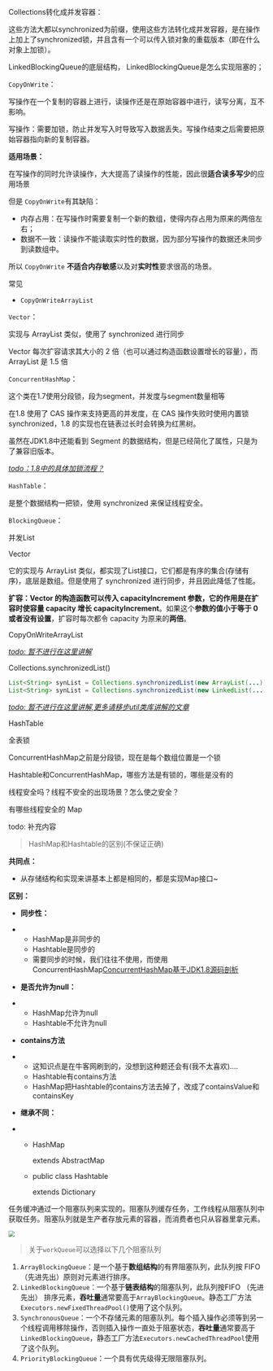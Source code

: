 Collections转化成并发容器：

这些方法大都以synchronized为前缀，使用这些方法转化成并发容器，是在操作上加上了synchronized锁，并且含有一个可以传入锁对象的重载版本（即在什么对象上加锁）。

LinkedBlockingQueue的底层结构， LinkedBlockingQueue是怎么实现阻塞的；

`CopyOnWrite`：

写操作在一个复制的容器上进行，读操作还是在原始容器中进行，读写分离，互不影响。

写操作：需要加锁，防止并发写入时导致写入数据丢失。写操作结束之后需要把原始容器指向新的复制容器。

**适用场景：**

在写操作的同时允许读操作，大大提高了读操作的性能，因此很**适合读多写少**的应用场景

但是 `CopyOnWrite`有其缺陷：

- 内存占用：在写操作时需要复制一个新的数组，使得内存占用为原来的两倍左右；
- 数据不一致：读操作不能读取实时性的数据，因为部分写操作的数据还未同步到读数组中。

所以 `CopyOnWrite` **不适合内存敏感**以及对**实时性**要求很高的场景。

常见

- `CopyOnWriteArrayList`



`Vector`：

实现与 ArrayList 类似，使用了 synchronized 进行同步

Vector 每次扩容请求其大小的 2 倍（也可以通过构造函数设置增长的容量），而 ArrayList 是 1.5 倍



`ConcurrentHashMap`：

这个类在1.7使用分段锁，段为segment，并发度与segment数量相等

在1.8 使用了 CAS 操作来支持更高的并发度，在 CAS 操作失败时使用内置锁 synchronized，1.8 的实现也在链表过长时会转换为红黑树。

虽然在JDK1.8中还能看到 Segment 的数据结构，但是已经简化了属性，只是为了兼容旧版本。

<u>*todo：1.8中的具体加锁流程？*</u>

`HashTable`：

是整个数据结构一把锁，使用 synchronized 来保证线程安全。



`BlockingQueue`：

并发List

Vector

它的实现与 ArrayList 类似，都实现了List接口，它们都是有序的集合(存储有序)，底层是数组。但是使用了 synchronized 进行同步，并且因此降低了性能。

**扩容：**Vector 的构造函数可以传入 capacityIncrement 参数，它的作用是在**扩容时使容量 capacity 增长 capacityIncrement**。如果这个**参数的值小于等于 0或者没有设置**，扩容时每次都令 capacity 为原来的**两倍**。

CopyOnWriteArrayList 

<u>*todo: 暂不进行在这里讲解*</u>

Collections.synchronizedList()

``` java
List<String> synList = Collections.synchronizedList(new ArrayList(...));
List<String> synList = Collections.synchronizedList(new LinkedList(...));
```

<u>*todo: 暂不进行在这里讲解,更多请移步util类库讲解的文章*</u>



HashTable

全表锁

ConcurrentHashMap之前是分段锁，现在是每个数组位置是一个锁

Hashtable和ConcurrentHashMap，哪些方法是有锁的，哪些是没有的

线程安全吗？线程不安全的出现场景？怎么使之安全？

有哪些线程安全的 Map

todo: 补充内容

> HashMap和Hashtable的区别(不保证正确)

**共同点：**

- 从存储结构和实现来讲基本上都是相同的，都是实现Map接口~

**区别：**

- **同步性：**

- - HashMap是非同步的
  - Hashtable是同步的
  - 需要同步的时候，我们往往不使用，而使用ConcurrentHashMap[ConcurrentHashMap基于JDK1.8源码剖析](https://mp.weixin.qq.com/s?__biz=MzI4Njg5MDA5NA==&mid=2247484161&idx=1&sn=6f52fb1f714f3ffd2f96a5ee4ebab146&chksm=ebd74200dca0cb16288db11f566cb53cafc580e08fe1c570e0200058e78676f527c014ffef41&scene=21#wechat_redirect)

- **是否允许为null：**

- - HashMap允许为null
  - Hashtable不允许为null

- **contains方法**

- - 这知识点是在牛客网刷到的，没想到这种题还会有(我不太喜欢)….
  - Hashtable有contains方法
  - HashMap把Hashtable的contains方法去掉了，改成了containsValue和containsKey

- **继承不同：**

- - HashMap

    extends AbstractMap

  - public class Hashtable

    extends Dictionary





任务缓冲通过一个阻塞队列来实现的。阻塞队列缓存任务，工作线程从阻塞队列中获取任务。阻塞队列就是生产者存放元素的容器，而消费者也只从容器里拿元素。

<img src="E:\_data\博文临时库\博文中的图片\线程池ThreadPoolExecutor阻塞队列示意表.jpg" style="zoom:75%;" />

> 关于`workQueue`可以选择以下几个阻塞队列

1. `ArrayBlockingQueue`：是一个基于**数组结构**的有界阻塞队列，此队列按 FIFO（先进先出）原则对元素进行排序。
2. `LinkedBlockingQueue`：一个基于**链表结构**的阻塞队列，此队列按FIFO （先进先出） 排序元素，**吞吐量**通常要高于`ArrayBlockingQueue`。静态工厂方法`Executors.newFixedThreadPool()`使用了这个队列。
3. `SynchronousQueue`：一个不存储元素的阻塞队列。每个插入操作必须等到另一个线程调用移除操作，否则插入操作一直处于阻塞状态，**吞吐量**通常要高于`LinkedBlockingQueue`，静态工厂方法`Executors.newCachedThreadPool`使用了这个队列。
4. `PriorityBlockingQueue`：一个具有优先级得无限阻塞队列。